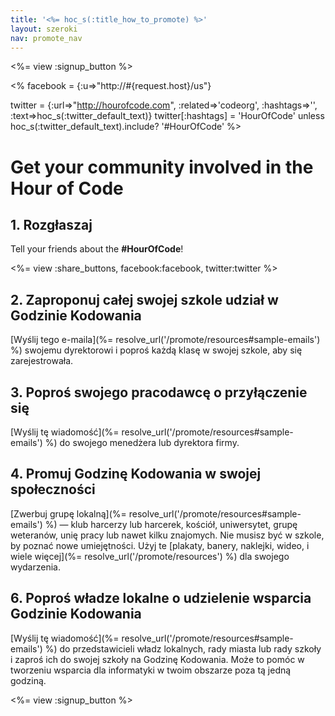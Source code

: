 ```yaml
---
title: '<%= hoc_s(:title_how_to_promote) %>'
layout: szeroki
nav: promote_nav
---
```

<%= view :signup_button %>

<% facebook = {:u=>"http://#{request.host}/us"}

twitter = {:url=>"http://hourofcode.com", :related=>'codeorg', :hashtags=>'', :text=>hoc_s(:twitter_default_text)} twitter[:hashtags] = 'HourOfCode' unless hoc_s(:twitter_default_text).include? '#HourOfCode' %>

# Get your community involved in the Hour of Code

## 1. Rozgłaszaj

Tell your friends about the **#HourOfCode**!

<%= view :share_buttons, facebook:facebook, twitter:twitter %>

## 2. Zaproponuj całej swojej szkole udział w Godzinie Kodowania

[Wyślij tego e-maila](%= resolve_url('/promote/resources#sample-emails') %) swojemu dyrektorowi i poproś każdą klasę w swojej szkole, aby się zarejestrowała.

## 3. Poproś swojego pracodawcę o przyłączenie się

[Wyślij tę wiadomość](%= resolve_url('/promote/resources#sample-emails') %) do swojego menedżera lub dyrektora firmy.

## 4. Promuj Godzinę Kodowania w swojej społeczności

[Zwerbuj grupę lokalną](%= resolve_url('/promote/resources#sample-emails') %) — klub harcerzy lub harcerek, kościół, uniwersytet, grupę weteranów, unię pracy lub nawet kilku znajomych. Nie musisz być w szkole, by poznać nowe umiejętności. Użyj te [plakaty, banery, naklejki, wideo, i wiele więcej](%= resolve_url('/promote/resources') %) dla swojego wydarzenia.

## 6. Poproś władze lokalne o udzielenie wsparcia Godzinie Kodowania

[Wyślij tę wiadomość](%= resolve_url('/promote/resources#sample-emails') %) do przedstawicieli władz lokalnych, rady miasta lub rady szkoły i zaproś ich do swojej szkoły na Godzinę Kodowania. Może to pomóc w tworzeniu wsparcia dla informatyki w twoim obszarze poza tą jedną godziną.

<%= view :signup_button %>